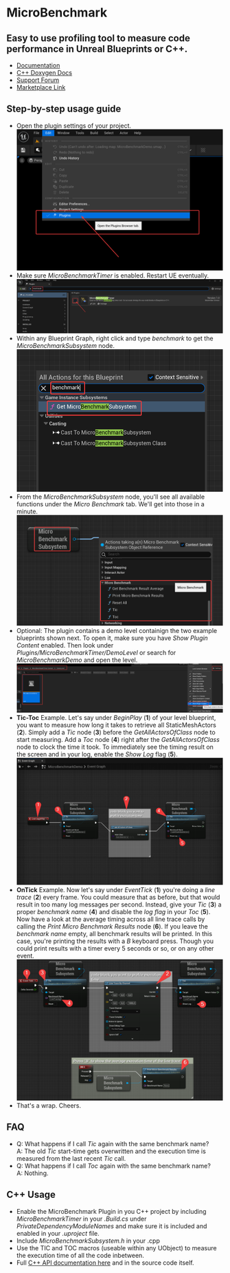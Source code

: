 # MicroBenchmark
## Easy to use profiling tool to measure code performance in Unreal Blueprints or C++.

- [Documentation](https://github.com/maschere/asset-documentation/micro-benchmark)
- [C++ Doxygen Docs](https://github.com/maschere/asset-documentation/micro-benchmark/docs/index.html)
- [Support Forum](https://github.com/maschere/asset-documentation/discussions/categories/microbenchmark)
- [Marketplace Link](https://www.unrealengine.com/marketplace/en-US/product/440f7dbfc0014afaab135cd12f01d72b)


## Step-by-step usage guide
- Open the plugin settings of your project.
  <br/><img src="./imgs/UnrealEditor_1.png"/>
- Make sure *MicroBenchmarkTimer* is enabled. Restart UE eventually. <br/><img src="./imgs/UnrealEditor_2.png"/>
- Within any Blueprint Graph, right click and type *benchmark* to get the *MicroBenchmarkSubsystem* node. <br/><img src="./imgs/UnrealEditor_3.png"/>
- From the *MicroBenchmarkSubsystem* node, you'll see all available functions under the *Micro Benchmark* tab. We'll get into those in a minute. <br/><img src="./imgs/UnrealEditor_4.png"/>
- Optional: The plugin contains a demo level containign the two example blueprints shown next. To open it, make sure you have *Show Plugin Content* enabled. Then look under *Plugins/MicroBenchmarkTimer/DemoLevel* or search for *MicroBenchmarkDemo* and open the level. <br/><img src="./imgs/UnrealEditor_5.png"/>
- **Tic-Toc** Example. Let's say under *BeginPlay* (**1**) of your level blueprint, you want to measure how long it takes to retrieve all StaticMeshActors (**2**). Simply add a *Tic* node (**3**) before the *GetAllActorsOfClass* node to start measuring. Add a *Toc* node (**4**) right after the *GetAllActorsOfClass* node to clock the time it took. To immediately see the timing result on the screen and in your log, enable the *Show Log* flag (**5**). <br/><img src="./imgs/UnrealEditor_7.png"/>
- **OnTick** Example. Now let's say under *EventTick* (**1**) you're doing a *line trace* (**2**) every frame. You could measure that as before, but that would result in too many log messages per second. Instead, give your *Tic* (**3**) a proper *benchmark name* (**4**) and disable the *log flag* in your *Toc* (**5**). Now have a look at the average timing across all line trace calls by calling the *Print Micro Benchmark Results* node (**6**). If you leave the *benchmark name* empty, all benchmark results will be printed. In this case, you're printing the results with a *B* keyboard press. Though you could print results with a timer every 5 seconds or so, or on any other event. <br/><img src="./imgs/UnrealEditor_8.png"/>
- That's a wrap. Cheers.

## FAQ
- Q: What happens if I call *Tic* again with the same benchmark name?<br/>
  A: The old *Tic* start-time gets overwritten and the execution time is measured from the last recent *Tic* call.
- Q: What happens if I call *Toc* again with the same benchmark name?<br/>
  A: Nothing.
  

## C++ Usage
- Enable the MicroBenchmark Plugin in you C++ project by including *MicroBenchmarkTimer* in your *.Build.cs* under *PrivateDependencyModuleNames* and make sure it is included and enabled in your *.uproject* file.
- Include *MicroBenchmarkSubsystem.h* in your .cpp
- Use the TIC and TOC macros (useable within any UObject) to measure the execution time of all the code inbetween.
- Full [C++ API documentation here](./docs/index.html) and in the source code itself.